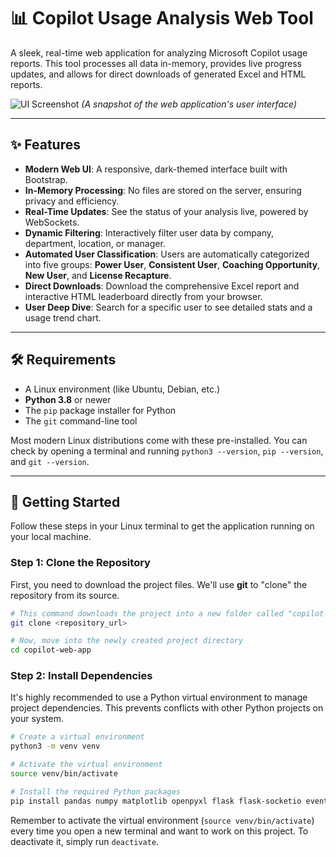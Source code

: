 # 📊 Copilot Usage Analysis Web Tool

A sleek, real-time web application for analyzing Microsoft Copilot usage reports. This tool processes all data in-memory, provides live progress updates, and allows for direct downloads of generated Excel and HTML reports.

![UI Screenshot](https://i.imgur.com/8a6oY7B.png)
*(A snapshot of the web application's user interface)*

---

## ✨ Features

* **Modern Web UI**: A responsive, dark-themed interface built with Bootstrap.
* **In-Memory Processing**: No files are stored on the server, ensuring privacy and efficiency.
* **Real-Time Updates**: See the status of your analysis live, powered by WebSockets.
* **Dynamic Filtering**: Interactively filter user data by company, department, location, or manager.
* **Automated User Classification**: Users are automatically categorized into five groups: **Power User**, **Consistent User**, **Coaching Opportunity**, **New User**, and **License Recapture**.
* **Direct Downloads**: Download the comprehensive Excel report and interactive HTML leaderboard directly from your browser.
* **User Deep Dive**: Search for a specific user to see detailed stats and a usage trend chart.

---

## 🛠️ Requirements

* A Linux environment (like Ubuntu, Debian, etc.)
* **Python 3.8** or newer
* The `pip` package installer for Python
* The `git` command-line tool

Most modern Linux distributions come with these pre-installed. You can check by opening a terminal and running `python3 --version`, `pip --version`, and `git --version`.

---

## 🚀 Getting Started

Follow these steps in your Linux terminal to get the application running on your local machine.

### Step 1: Clone the Repository

First, you need to download the project files. We'll use **git** to "clone" the repository from its source.

```bash
# This command downloads the project into a new folder called "copilot-web-app"
git clone <repository_url>

# Now, move into the newly created project directory
cd copilot-web-app
```

### Step 2: Install Dependencies

It's highly recommended to use a Python virtual environment to manage project dependencies. This prevents conflicts with other Python projects on your system.

```bash
# Create a virtual environment
python3 -m venv venv

# Activate the virtual environment
source venv/bin/activate

# Install the required Python packages
pip install pandas numpy matplotlib openpyxl flask flask-socketio eventlet
```

Remember to activate the virtual environment (`source venv/bin/activate`) every time you open a new terminal and want to work on this project. To deactivate it, simply run `deactivate`.
